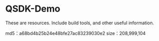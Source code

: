# QSDK-Demo
These are resources. Include build tools, and other useful information.

md5：a68bd4b25b24e48bfe27ac83239030e2
size：208,999,104
